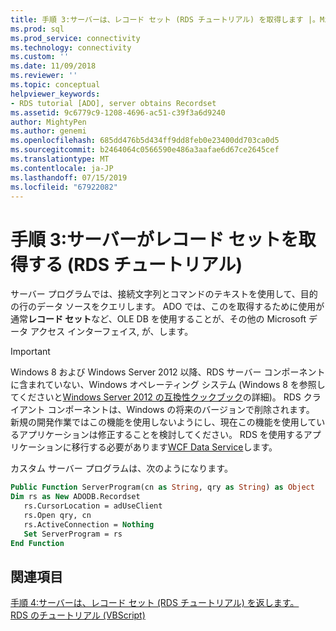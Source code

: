 ```yaml
---
title: 手順 3:サーバーは、レコード セット (RDS チュートリアル) を取得します |。Microsoft Docs
ms.prod: sql
ms.prod_service: connectivity
ms.technology: connectivity
ms.custom: ''
ms.date: 11/09/2018
ms.reviewer: ''
ms.topic: conceptual
helpviewer_keywords:
- RDS tutorial [ADO], server obtains Recordset
ms.assetid: 9c6779c9-1208-4696-ac51-c39f3a6d9240
author: MightyPen
ms.author: genemi
ms.openlocfilehash: 685dd476b5d434ff9dd8feb0e23400dd703ca0d5
ms.sourcegitcommit: b2464064c0566590e486a3aafae6d67ce2645cef
ms.translationtype: MT
ms.contentlocale: ja-JP
ms.lasthandoff: 07/15/2019
ms.locfileid: "67922082"
---
```

# <a name="step-3-server-obtains-a-recordset-rds-tutorial"></a>手順 3:サーバーがレコード セットを取得する (RDS チュートリアル)
サーバー プログラムでは、接続文字列とコマンドのテキストを使用して、目的の行のデータ ソースをクエリします。 ADO では、このを取得するために使用が通常**レコード セット**など、OLE DB を使用することが、その他の Microsoft データ アクセス インターフェイス, が、します。  
  
> [!IMPORTANT]
>  Windows 8 および Windows Server 2012 以降、RDS サーバー コンポーネントに含まれていない、Windows オペレーティング システム (Windows 8 を参照してくださいと[Windows Server 2012 の互換性クックブック](https://www.microsoft.com/download/details.aspx?id=27416)の詳細)。 RDS クライアント コンポーネントは、Windows の将来のバージョンで削除されます。 新規の開発作業ではこの機能を使用しないようにし、現在この機能を使用しているアプリケーションは修正することを検討してください。 RDS を使用するアプリケーションに移行する必要があります[WCF Data Service](https://go.microsoft.com/fwlink/?LinkId=199565)します。  
  
 カスタム サーバー プログラムは、次のようになります。  
  
```vb
Public Function ServerProgram(cn as String, qry as String) as Object  
Dim rs as New ADODB.Recordset  
   rs.CursorLocation = adUseClient  
   rs.Open qry, cn   
   rs.ActiveConnection = Nothing  
   Set ServerProgram = rs  
End Function  
```  
  
## <a name="see-also"></a>関連項目  
 [手順 4:サーバーは、レコード セット (RDS チュートリアル) を返します。](../../../ado/guide/remote-data-service/step-4-server-returns-the-recordset-rds-tutorial.md)   
 [RDS のチュートリアル (VBScript)](../../../ado/guide/remote-data-service/rds-tutorial-vbscript.md)   
